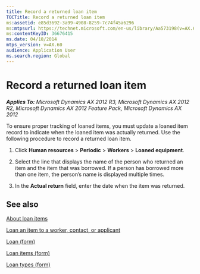 ```yaml
---
title: Record a returned loan item
TOCTitle: Record a returned loan item
ms:assetid: e85d3692-3a99-4908-8259-7c74f45a6296
ms:mtpsurl: https://technet.microsoft.com/en-us/library/Aa573198(v=AX.60)
ms:contentKeyID: 36676415
ms.date: 04/18/2014
mtps_version: v=AX.60
audience: Application User
ms.search.region: Global
---
```


# Record a returned loan item 


_**Applies To:** Microsoft Dynamics AX 2012 R3, Microsoft Dynamics AX 2012 R2, Microsoft Dynamics AX 2012 Feature Pack, Microsoft Dynamics AX 2012_

To ensure proper tracking of loaned items, you must update a loaned item record to indicate when the loaned item was actually returned. Use the following procedure to record a returned loan item.

1.  Click **Human resources** \> **Periodic** \> **Workers** \> **Loaned equipment**.

2.  Select the line that displays the name of the person who returned an item and the item that was borrowed. If a person has borrowed more than one item, the person’s name is displayed multiple times.

3.  In the **Actual return** field, enter the date when the item was returned.

## See also

[About loan items](about-loan-items.md)

[Loan an item to a worker, contact, or applicant](loan-an-item-to-a-worker-contact-or-applicant.md)

[Loan (form)](https://technet.microsoft.com/en-us/library/aa500857\(v=ax.60\))

[Loan items (form)](https://technet.microsoft.com/en-us/library/aa550442\(v=ax.60\))

[Loan types (form)](https://technet.microsoft.com/en-us/library/aa574151\(v=ax.60\))

  


